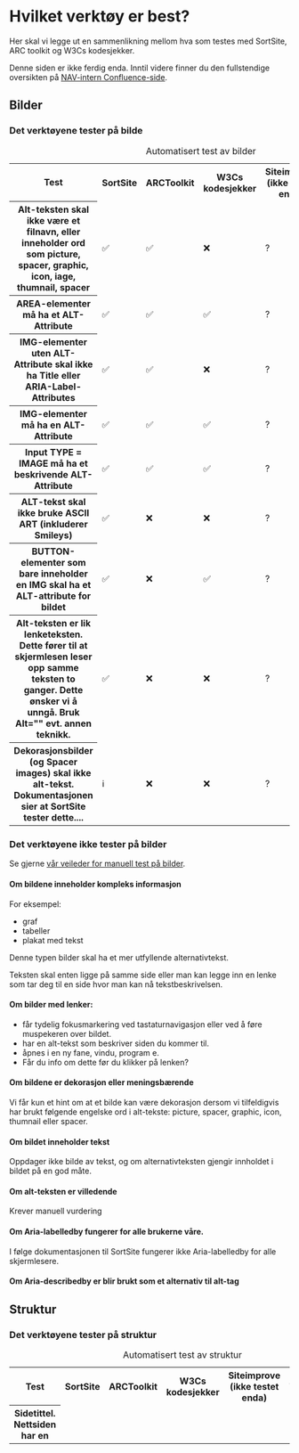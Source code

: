 # Hvilket verktøy er best?

Her skal vi legge ut en sammenlikning mellom hva som testes med SortSite, ARC toolkit og W3Cs kodesjekker.

<alertstripe type="advarsel">Denne siden er ikke ferdig enda. Inntil videre finner du den fullstendige oversikten på <a href="https://confluence.adeo.no/display/MEBO/Automatisert+testing">NAV-intern Confluence-side</a>.</alertstripe>



## Bilder

### Det verktøyene tester på bilde
<table>
  <caption>Automatisert test av bilder</caption>
  <tr>
    <th scope="col">Test</th>
    <th scope="col">SortSite</th>
    <th scope="col">ARCToolkit</th>
    <th scope="col">W3Cs kodesjekker</th>
    <th scope="col">Siteimprove (ikke testet enda)</th>
    <th scope="col">TECH</th>
    <th scope="col">WCAG</th>
  </tr>
  <tr>
    <th scope="row">Alt-teksten skal ikke være et filnavn, eller inneholder ord som <lang="en">picture, spacer, graphic, icon, iage, thumnail, spacer</lang></th>
    <td>✅</td>
    <td>✅</td>
    <td>❌</td>
    <td>?</td>
    <td><a href="https://www.w3.org/TR/WCAG20-TECHS/F30.html">F30</a></td>
    <td><a href="https://www.w3.org/TR/UNDERSTANDING-WCAG20/text-equiv-all.html">1.1.1</a></td>
  </tr>
  <tr>
    <th scope="row">AREA-elementer må ha et ALT-Attribute</th>
    <td>✅</td>
    <td>✅</td>
    <td>✅</td>
    <td>?</td>
    <td><a href="https://www.w3.org/WAI/GL/2014/WD-WCAG20-TECHS-20140107/F65">F65</a></td>
    <td><a href="https://www.w3.org/TR/UNDERSTANDING-WCAG20/text-equiv-all.html">1.1.1</a></td>
  </tr>
  <tr>
    <th scope="row">IMG-elementer uten ALT-Attribute skal ikke ha Title eller ARIA-Label-Attributes</th>
    <td>✅</td>
    <td>✅</td>
    <td>❌</td>
    <td>?</td>
    <td><a href="https://www.w3.org/WAI/GL/2010/WD-WCAG20-TECHS-20100708/F39">F39</a></td>
    <td><a href="https://www.w3.org/TR/UNDERSTANDING-WCAG20/text-equiv-all.html">1.1.1</a></td>
  </tr>
   <tr>
    <th scope="row">IMG-elementer må ha en ALT-Attribute</th>
    <td>✅</td>
    <td>✅</td>
    <td>✅</td>
    <td>?</td>
    <td><a href="https://www.w3.org/WAI/GL/2014/WD-WCAG20-TECHS-20140107/F65">F65</a></td>
    <td><a href="https://www.w3.org/TR/UNDERSTANDING-WCAG20/text-equiv-all.html">1.1.1</a></td>
  </tr>
     <tr>
    <th scope="row">Input TYPE = IMAGE må ha et beskrivende ALT-Attribute</th>
    <td>✅</td>
    <td>✅</td>
    <td>✅</td>
    <td>?</td>
    <td><a href="https://www.w3.org/WAI/GL/2014/WD-WCAG20-TECHS-20140107/F65">F65</a></td>
    <td><a href="https://www.w3.org/TR/UNDERSTANDING-WCAG20/text-equiv-all.html">1.1.1</a></td>
  </tr>
  <tr>
    <th scope="row">ALT-tekst skal ikke bruke ASCII ART (inkluderer Smileys)</th>
    <td>✅</td>
    <td>❌</td>
    <td>❌</td>
    <td>?</td>
    <td><a href="https://www.w3.org/WAI/GL/2014/WD-WCAG20-TECHS-20140107/F65">F65</a></td>
    <td><a href="https://www.w3.org/TR/UNDERSTANDING-WCAG20/text-equiv-all.html">1.1.1</a></td>
  </tr>
  <tr>
    <th scope="row">BUTTON-elementer som bare inneholder en IMG skal ha et ALT-attribute for bildet</th>
    <td>✅</td>
    <td>❌</td>
    <td>✅</td>
    <td>?</td>
    <td></td>
    <td><a href="https://www.w3.org/TR/UNDERSTANDING-WCAG20/text-equiv-all.html">1.1.1</a></td>
  </tr>
  <tr>
    <th scope="row">Alt-teksten er lik lenketeksten. Dette fører til at skjermlesen leser opp samme teksten to ganger. Dette ønsker vi å unngå. Bruk Alt="" evt. annen teknikk.</th>
    <td>✅</td>
    <td>❌</td>
    <td>❌</td>
    <td>?</td>
    <td><a href="https://www.w3.org/TR/WCAG20-TECHS/H2.html">H2</a></td>
    <td><a href="https://www.w3.org/TR/UNDERSTANDING-WCAG20/text-equiv-all.html">1.1.1</a>, <a href="https://www.w3.org/WAI/WCAG21/Understanding/link-purpose-in-context.html">2.4.4</a>, <a href="https://www.w3.org/TR/UNDERSTANDING-WCAG20/navigation-mechanisms-link.html">2.4.9</a></td>
  </tr>
  <tr>
    <th scope="row">Dekorasjonsbilder (og Spacer images) skal ikke alt-tekst. Dokumentasjonen sier at SortSite tester dette....</th>
    <td>ℹ️</td>
    <td>❌</td>
    <td>❌</td>
    <td>?</td>
    <td><a href="https://www.w3.org/WAI/GL/2010/WD-WCAG20-TECHS-20100708/F39">F39</a></td>
    <td><a href="https://www.w3.org/TR/UNDERSTANDING-WCAG20/text-equiv-all.html">1.1.1</a></td>
  </tr>
</table>

### Det verktøyene ikke tester på bilder

Se gjerne <a href="/hvordan-faa-det-til/UU-testing/manuell-testing/bilder.md">vår veileder for manuell test på bilder</a>.

#### Om bildene inneholder kompleks informasjon

For eksempel:

- graf
- tabeller
- plakat med tekst

Denne typen bilder skal ha et mer utfyllende alternativtekst.

Teksten skal enten ligge på samme side eller man kan legge inn en lenke som tar deg til en side hvor man kan nå tekstbeskrivelsen.

####  Om bilder med lenker:
- får tydelig fokusmarkering ved tastaturnavigasjon eller ved å føre muspekeren over bildet.
- har en alt-tekst som beskriver siden du kommer til.
- åpnes i en ny fane, vindu, program e.
- Får du info om dette før du klikker på lenken?

#### Om bildene er dekorasjon eller meningsbærende
Vi får kun et hint om at et bilde kan være dekorasjon dersom vi tilfeldigvis har brukt følgende engelske ord i alt-tekste: picture, spacer, graphic, icon, thumnail eller spacer.

#### Om bildet inneholder tekst
Oppdager ikke bilde av tekst, og om alternativteksten gjengir innholdet i bildet på en god måte.

#### Om alt-teksten er villedende
Krever manuell vurdering

#### Om Aria-labelledby fungerer for alle brukerne våre. 
I følge dokumentasjonen til SortSite fungerer ikke Aria-labelledby for alle skjermlesere.

#### Om Aria-describedby er blir brukt som et alternativ til alt-tag

## Struktur

### Det verktøyene tester på struktur

<table>
  <caption>Automatisert test av struktur</caption>
  <tr>
    <th scope="col">Test</th>
    <th scope="col">SortSite</th>
    <th scope="col">ARCToolkit</th>
    <th scope="col">W3Cs kodesjekker</th>
    <th scope="col">Siteimprove (ikke testet enda)</th>
    <th scope="col">TECH</th>
    <th scope="col">WCAG</th>
  </tr>
  <tr>
    <th scope="row">Sidetittel. Nettsiden har en <title> som beskriver den aktuelle sidens emne eller formål.</th>
    <td>✅</td>
    <td>❌</td>
    <td>✅</td>
    <td>?</td>
    <td><a href="https://www.w3.org/TR/WCAG20-TECHS/H25.html">H25</a></td>
    <td><a href"https://www.w3.org/TR/UNDERSTANDING-WCAG20/navigation-mechanisms-title.html">2.4.2</a></td>
  </tr>
  <tr>
    <th scope="row">Line break (<br>) skal ikke benyttes for å formatere avsnitt (<p>)</th>
    <td>❌</td>
    <td>✅</td>
    <td>❌</td>
    <td>?</td>
    <td></td>
    <td></td>
  </tr>
  <tr>
    <th scope="row">Språk. Siden mangler lang attribute . (lang=....)</th>
    <td>✅</td>
    <td>✅</td>
    <td>✅</td>
    <td>?</td>
    <td></td>
    <td><a href="https://www.w3.org/TR/UNDERSTANDING-WCAG20/meaning-doc-lang-id.html">3.1.1</a></td>
  </tr>
   <tr>
    <th scope="row">Kodefeil (markup errors) (MLT, Heading should not bee empty linje 10, p001)</th>
    <td>✅</td>
    <td>✅</td>
    <td>❌</td>
    <td>?</td>
    <td></td>
    <td><a href="https://www.w3.org/TR/UNDERSTANDING-WCAG20/ensure-compat-parses.html">4.1.1</a></td>
  </tr>
</table>

### Det verktøyene ikke tester på struktur
- Om sidetittelen gir relevant beskrivning av emne eller formål med siden (sk 2.4.2, tech G88 og F25)
- Om sidetittelen inneholder tekst som "Untitled" eller filnavnet (WAVE)

## Farger / kontrast

### Det verktøyene tester på farge og kontrast

<table>
  <caption>Automatisert test av farge og kontrast</caption>
  <tr>
    <th scope="col">Test</th>
    <th scope="col">SortSite</th>
    <th scope="col">ARCToolkit</th>
    <th scope="col">W3Cs kodesjekker</th>
    <th scope="col">Siteimprove (ikke testet enda)</th>
    <th scope="col">TECH</th>
    <th scope="col">WCAG</th>
  </tr>
  <tr>
    <th scope="row">Tekst og bakgrunn har god nok kontrast.</th>
    <td>❌</td>
    <td>✅</td>
    <td>❌</td>
    <td>?</td>
    <td></td>
    <td><a href="https://www.w3.org/WAI/WCAG21/Understanding/contrast-minimum.html">1.4.3</a></td>
  </tr>
  <tr>
    <th scope="row">Tekst og bakgrunn har en kontrast på 7:1</th>
    <td>❌</td>
    <td>❌</td>
    <td>❌</td>
    <td>?</td>
    <td><a href="https://www.w3.org/TR/UNDERSTANDING-WCAG20/visual-audio-contrast7.html">1.4.6 (AAA)</a</td>
    <td></td>
  </tr>
  <tr>
    <th scope="row">Alt-teksten skal ikke inneholder farger. Antagelse: SortSite sjekker kun engelske ord (f.eks <lang="en">red, blue..</a>)</th>
    <td>✅</td>
    <td>❌</td>
    <td>❌</td>
    <td>?</td>
    <td></td>
    <td><a href="https://www.w3.org/TR/UNDERSTANDING-WCAG20/text-equiv-all.html">1.1.1 </a></td>
  </tr>
</table>

### Det verktøyene ikke sjekker på farge og kontrast
- Om kontrasten mellom tekst og bakgrunn 7:1
- Om alt-teksten inneholder farger
- Om siden inneholder kun farger og fargekombinasjoner som er godkjent og del av designsystemet

## Overskrifter
<table>
  <caption>Automatisert test av overskrifter</caption>
  <tr>
    <th scope="col">Test</th>
    <th scope="col">SortSite</th>
    <th scope="col">ARCToolkit</th>
    <th scope="col">W3Cs kodesjekker</th>
    <th scope="col">Siteimprove (ikke testet enda)</th>
    <th scope="col">TECH</th>
    <th scope="col">WCAG</th>
  </tr>
  <tr>
    <th scope="row">Finnes det tomme overskriftstagger på siden( <h*></h*>)?</th>
    <td>✅</td>
    <td>✅</td>
    <td>✅</td>
    <td>?</td>
    <td></td>
    <td><a href="https://www.w3.org/TR/UNDERSTANDING-WCAG20/navigation-mechanisms-descriptive.html">2.4.6 </a></td>
  </tr>
  <tr>
    <th scope="row">Har overskriftsnivåene korrekt rekkefølge?</th>
    <td>❌</td>
    <td>❌</td>
    <td>❌</td>
    <td>?</td>
    <td></td>
    <td><a href="https://www.w3.org/TR/UNDERSTANDING-WCAG20/content-structure-separation-programmatic.html">1.3.1 (AAA)</a></td>
  </tr>
  <tr>
    <th scope="row">Overskrifter skal ikke inne holde andre overskrifter.</th>
    <td>❌</td>
    <td>❌</td>
    <td>✅</td>
    <td>?</td>
    <td></td>
    <td></td>
  </tr>
   <tr>
    <th scope="row"><lang="en">Use HTML headings instead of applying CSS heading styles to non-headings.</lang></th>
    <td>✅</td>
    <td>❌</td>
    <td>❌</td>
    <td>?</td>
    <td><a href="https://www.w3.org/TR/WCAG20-TECHS/F2.html">F2</a></td>
    <td></td>
  </tr>
</table>

### Det verktøyene ikke tester på overskrifter
- Om innholdet på siden organisert ved hjelp av overskrifter, og hvis hensiktsmessig underoverskrifter?
- Om overskriften inngår i et visuelt overskriftshierarki og om den da er kodet med samme nivå som den visuelle overskriften
- Om all tekst som ser ut som overskrifter, kodet med overskriftstag (<h*>) 1.3.1
- Beskriver overskriftene innholdet? 2.4.6

(NB! Skjema og tabeller har også overskrifter/ledetekster. Disse må også evalueres)

## Lenker

### Det verktøyene tester på lenker
Hverken SortSite, ARCToolkit eller W3Cs kodesjekker tester lenker automatisk. Siteimprove har noen muligheter, vi oppdaterer når vi har testet Siteimprove nærmere.

### Det verktøyene ikke tester på lenker
- Om lenker er fremhevet med noe mer enn bare farge 1.4.1
- Om brukeren forstår hva som skjer når du trykker på lenken
- Om lenker er plassert i som f.eks et ord i en setning eller et avsnitt.
- Om det kommer tydelig fram ut fra teksten, lenketeksten og lenkonteksten sammen, hva som er lenkens mål og funksjon (2.4.4.)
- Om det interne lenker er brutt

## Tabeller

### Det verktøyene tester på tabeller

<table>
  <caption>Automatisert test av tabeller</caption>
  <tr>
    <th scope="col">Test</th>
    <th scope="col">SortSite</th>
    <th scope="col">ARCToolkit</th>
    <th scope="col">W3Cs kodesjekker</th>
    <th scope="col">Siteimprove (ikke testet enda)</th>
    <th scope="col">TECH</th>
    <th scope="col">WCAG</th>
  </tr>
  <tr>
    <th scope="row">Kompleks tabell. Krever manuell verifisering</th>
    <td>✅ Sjekker for tabeller som har to eller flere nivåer med overskrifter og <lang="en">nested tables</lang></td>
    <td>✅ Sjekker for <lang="en">table nested in non-layout table</lang></td>
    <td>❌</td>
    <td>?</td>
    <td><a href="https://www.w3.org/TR/WCAG20-TECHS/F49.html">F49</a></td>
    <td><a href="https://www.w3.org/TR/UNDERSTANDING-WCAG20/content-structure-separation-programmatic.html">1.3.1</a></td>
  </tr>
  <tr>
    <th scope="row">Layout-tabeller skal ikke ha SUMMARY eller CAPTION
En tabell som mangler <th> kan se ut som en layout-tabell.
</th>
    <td>✅</td>
    <td>✅ Tabeller ska ikke kodes med både Role="presentation" og (<th>,<caption> eller <summary>)
(Krever manuel verifisering)</td>
    <td>x</td>
    <td>?</td>
    <td><a href="https://www.w3.org/WAI/GL/2014/WD-WCAG20-TECHS-20140107/F65">F65</a></td>
    <td><a href="https://www.w3.org/TR/UNDERSTANDING-WCAG20/text-equiv-all.html">1.1.1</a></td>
  </tr>
  <tr>
    <th scope="row">IMG-elementer uten ALT-Attribute skal ikke ha Title eller ARIA-Label-Attributes</th>
    <td>✅</td>
    <td>✅</td>
    <td>❌</td>
    <td>?</td>
    <td><a href="https://www.w3.org/WAI/GL/2010/WD-WCAG20-TECHS-20100708/F39">F39</a></td>
    <td><a href="https://www.w3.org/TR/UNDERSTANDING-WCAG20/text-equiv-all.html">1.1.1</a></td>
  </tr>
   <tr>
    <th scope="row">IMG-elementer må ha en ALT-Attribute</th>
    <td>✅</td>
    <td>✅</td>
    <td>✅</td>
    <td>?</td>
    <td><a href="https://www.w3.org/WAI/GL/2014/WD-WCAG20-TECHS-20140107/F65">F65</a></td>
    <td><a href="https://www.w3.org/TR/UNDERSTANDING-WCAG20/text-equiv-all.html">1.1.1</a></td>
  </tr>
     <tr>
    <th scope="row">Input TYPE = IMAGE må ha et beskrivende ALT-Attribute</th>
    <td>✅</td>
    <td>✅</td>
    <td>✅</td>
    <td>?</td>
    <td><a href="https://www.w3.org/WAI/GL/2014/WD-WCAG20-TECHS-20140107/F65">F65</a></td>
    <td><a href="https://www.w3.org/TR/UNDERSTANDING-WCAG20/text-equiv-all.html">1.1.1</a></td>
  </tr>
  <tr>
    <th scope="row">ALT-tekst skal ikke bruke ASCII ART (inkluderer Smileys)</th>
    <td>✅</td>
    <td>❌</td>
    <td>❌</td>
    <td>?</td>
    <td><a href="https://www.w3.org/WAI/GL/2014/WD-WCAG20-TECHS-20140107/F65">F65</a></td>
    <td><a href="https://www.w3.org/TR/UNDERSTANDING-WCAG20/text-equiv-all.html">1.1.1</a></td>
  </tr>
  <tr>
    <th scope="row">BUTTON-elementer som bare inneholder en IMG skal ha et ALT-attribute for bildet</th>
    <td>✅</td>
    <td>❌</td>
    <td>✅</td>
    <td>?</td>
    <td></td>
    <td><a href="https://www.w3.org/TR/UNDERSTANDING-WCAG20/text-equiv-all.html">1.1.1</a></td>
  </tr>
  <tr>
    <th scope="row">Alt-teksten er lik lenketeksten. Dette fører til at skjermlesen leser opp samme teksten to ganger. Dette ønsker vi å unngå. Bruk Alt="" evt. annen teknikk.</th>
    <td>✅</td>
    <td>❌</td>
    <td>❌</td>
    <td>?</td>
    <td><a href="https://www.w3.org/TR/WCAG20-TECHS/H2.html">H2</a></td>
    <td><a href="https://www.w3.org/TR/UNDERSTANDING-WCAG20/text-equiv-all.html">1.1.1</a>, <a href="https://www.w3.org/WAI/WCAG21/Understanding/link-purpose-in-context.html">2.4.4</a>, <a href="https://www.w3.org/TR/UNDERSTANDING-WCAG20/navigation-mechanisms-link.html">2.4.9</a></td>
  </tr>
  <tr>
    <th scope="row">Dekorasjonsbilder (og Spacer images) skal ikke alt-tekst. Dokumentasjonen sier at SortSite tester dette....</th>
    <td>ℹ️</td>
    <td>❌</td>
    <td>❌</td>
    <td>?</td>
    <td><a href="https://www.w3.org/WAI/GL/2010/WD-WCAG20-TECHS-20100708/F39">F39</a></td>
    <td><a href="https://www.w3.org/TR/UNDERSTANDING-WCAG20/text-equiv-all.html">1.1.1</a></td>
  </tr>
</table>

### Det verktøyene ikke tester på tabeller
